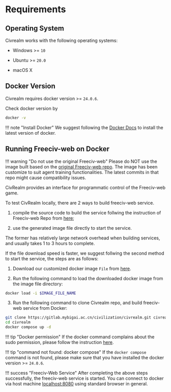 # Requirements

## Operating System

Civrealm works with the following operating systems:

* Windows >= `10`

* Ubuntu >= `20.0`

* macOS X

## Docker Version

Civrealm requires docker version >= `24.0.6`.

Check docker version by
```bash
docker -v
```

!!! note "Install Docker"
    We suggest following the [Docker Docs](https://docs.docker.com/engine/install/) to install the latest version of docker.

## Running Freeciv-web on Docker

!!! warning "Do not use the original Freeciv-web"
    Please do NOT use the image built based on the [original Freeciv-web repo](https://github.com/freeciv/freeciv-web). The image has been customize to suit agent training functionalities. The latest commits in that repo might cause compatibility issues.

CivRealm provides an interface for programmatic control of the Freeciv-web game. 

To test CivRealm locally, there are 2 ways to build freeciv-web service. 

1. compile the source code to build the service follwing the instruction of Freeciv-web Repo from <a href="../releases/releases.html">here</a>;

2. use the generated image file directly to start the service.

The former has relatively large network overhead when building services, and usually takes 1 to 3 hours to complete. 

If the file download speed is faster, we suggest follwing the second method to start the service, the steps are as follows:

1. Download our customized docker image `File` from <a href="../releases/releases.html">here</a>.

2. Run the following command to load the downloaded docker image from the image file directory:
```bash
docker load -i $IMAGE_FILE_NAME
```

3. Run the following command to clone Civrealm repo, and
build freeciv-web service from Docker:
```bash
git clone https://gitlab.mybigai.ac.cn/civilization/civrealm.git civrealm
cd civrealm
docker compose up -d
```

!!! tip "Docker permission"
    If the docker command complains about the sudo permission, please follow the instruction [here](https://askubuntu.com/questions/477551/how-can-i-use-docker-without-sudo).

!!! tip "command not found: docker compose"
    If the `docker compose` command is not found, please make sure that you have installed the docker version >= `24.0.6`.

!!! success "Freeciv-Web Service"
    After completing the above steps successfully, the freeciv-web service is started. You can connect to docker via host machine <a href="http://localhost:8080/">localhost:8080</a> using standard browser in general.
